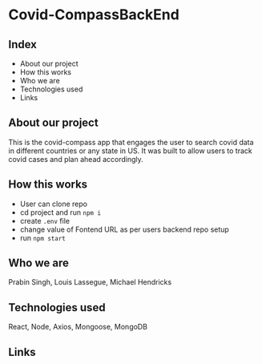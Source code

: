 # Covid-CompassBackEnd

## Index

* About our project
* How this works
* Who we are 
* Technologies used
* Links

## About our project

This is the covid-compass app that engages the user to search covid data in different countries or any state in US. It was built to allow users to track covid cases and plan ahead accordingly.

## How this works

- User can clone repo
- cd project and run ```npm i```
- create ```.env``` file
- change value of Fontend URL as per users backend repo setup
- run ```npm start```

## Who we are
Prabin Singh, Louis Lassegue, Michael Hendricks

## Technologies used
React, Node, Axios, Mongoose, MongoDB

## Links 
